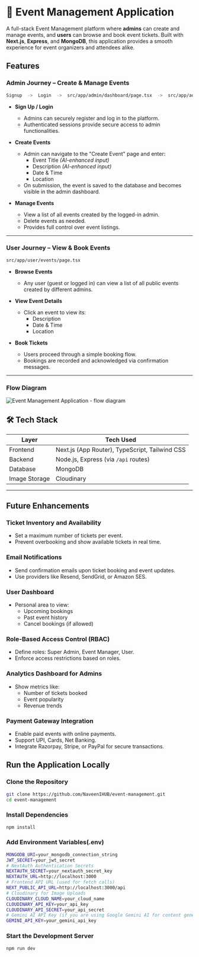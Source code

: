 # 🎫 Event Management Application

A full-stack Event Management platform where **admins** can create and manage events, and **users** can browse and book event tickets. Built with **Next.js**, **Express**, and **MongoDB**, this application provides a smooth experience for event organizers and attendees alike.

## Features

###  Admin Journey – Create & Manage Events
```bash 
Signup  ->  Login  ->  src/app/admin/dashboard/page.tsx  ->  src/app/admin/create-event/page.tsx
```
- **Sign Up / Login**
  - Admins can securely register and log in to the platform.
  - Authenticated sessions provide secure access to admin functionalities.

- **Create Events**
  - Admin can navigate to the "Create Event" page and enter:
    - Event Title *(AI-enhanced input)*
    - Description *(AI-enhanced input)*
    - Date & Time
    - Location
  - On submission, the event is saved to the database and becomes visible in the admin dashboard.

- **Manage Events**
  - View a list of all events created by the logged-in admin.
  - Delete events as needed.
  - Provides full control over event listings.

---

### User Journey – View & Book Events  
```bash 
src/app/user/events/page.tsx
```
- **Browse Events**
  - Any user (guest or logged in) can view a list of all public events created by different admins.

- **View Event Details**
  - Click an event to view its:
    - Description
    - Date & Time
    - Location

- **Book Tickets**
  - Users proceed through a simple booking flow.
  - Bookings are recorded and acknowledged via confirmation messages.

---
### Flow Diagram
![Event Management Application - flow diagram](https://github.com/user-attachments/assets/79c60db9-ff7f-4766-975d-04e47b6efcb7)


## 🛠️ Tech Stack

| Layer      | Tech Used                                    |
|------------|-----------------------------------------------|
| Frontend   | Next.js (App Router), TypeScript, Tailwind CSS |
| Backend    | Node.js, Express (via `/api` routes)          |
| Database   | MongoDB                                       |
| Image Storage   | Cloudinary                                       |

---

## Future Enhancements

### Ticket Inventory and Availability
- Set a maximum number of tickets per event.
- Prevent overbooking and show available tickets in real time.

### Email Notifications
- Send confirmation emails upon ticket booking and event updates.
- Use providers like Resend, SendGrid, or Amazon SES.

### User Dashboard
- Personal area to view:
  - Upcoming bookings
  - Past event history
  - Cancel bookings (if allowed)

### Role-Based Access Control (RBAC)
- Define roles: Super Admin, Event Manager, User.
- Enforce access restrictions based on roles.

### Analytics Dashboard for Admins
- Show metrics like:
  - Number of tickets booked
  - Event popularity
  - Revenue trends

### Payment Gateway Integration
- Enable paid events with online payments.
- Support UPI, Cards, Net Banking.
- Integrate Razorpay, Stripe, or PayPal for secure transactions.


## Run the Application Locally
### Clone the Repository
```bash
git clone https://github.com/NaveenIHUB/event-management.git
cd event-management
```

### Install Dependencies 
```bash
npm install
```
### Add Environment Variables(.env)
```bash
MONGODB_URI=your_mongodb_connection_string
JWT_SECRET=your_jwt_secret
# NextAuth Authentication Secrets
NEXTAUTH_SECRET=your_nextauth_secret_key
NEXTAUTH_URL=http://localhost:3000
# Frontend API URL (used for fetch calls)
NEXT_PUBLIC_API_URL=http://localhost:3000/api
# Cloudinary for Image Uploads
CLOUDINARY_CLOUD_NAME=your_cloud_name
CLOUDINARY_API_KEY=your_api_key
CLOUDINARY_API_SECRET=your_api_secret
# Gemini AI API Key (if you are using Google Gemini AI for content generation)
GEMINI_API_KEY=your_gemini_api_key

```

### Start the Development Server
```bash
npm run dev
```
